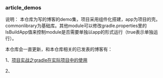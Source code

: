 ### article_demos

说明：
本仓库为写的博客的demo集，项目采用组件化搭建，app为项目的壳。commonlibrary为基础库。其他module可以修改gradle.properties里的IsBuildApp值来控制module是否需要单独以app的形式运行（true表示单独运行）。

本仓库会一直更新，和本仓库相关的已发表的博客有：

1、[项目实战之gradle在实际项目中的使用](https://juejin.im/post/5aefff01518825672a02d7d1)

2、
